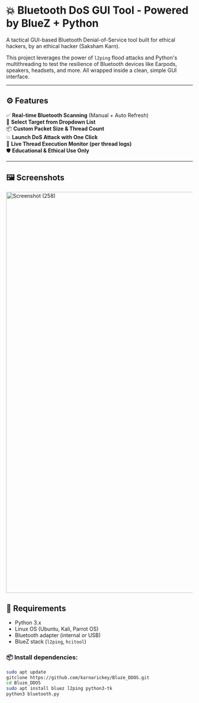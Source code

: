 # 💥 Bluetooth DoS GUI Tool - Powered by BlueZ + Python

A tactical GUI-based Bluetooth Denial-of-Service tool built for ethical hackers, by an ethical hacker (Saksham Karn).

This project leverages the power of `l2ping` flood attacks and Python's multithreading to test the resilience of Bluetooth devices like Earpods, speakers, headsets, and more. All wrapped inside a clean, simple GUI interface.

---

## ⚙️ Features

✅ **Real-time Bluetooth Scanning** (Manual + Auto Refresh)  
🧠 **Select Target from Dropdown List**  
📦 **Custom Packet Size & Thread Count**  
💥 **Launch DoS Attack with One Click**  
📡 **Live Thread Execution Monitor (per thread logs)**  
🛡️ **Educational & Ethical Use Only**

---

## 🖼️ Screenshots
<img width="1920" height="1080" alt="Screenshot (258)" src="https://github.com/user-attachments/assets/b8612010-932d-4dc5-b9b8-401955bed9d5" />


## 🧰 Requirements

- Python 3.x  
- Linux OS (Ubuntu, Kali, Parrot OS)  
- Bluetooth adapter (internal or USB)  
- BlueZ stack (`l2ping`, `hcitool`)

### 📦 Install dependencies:
```bash
sudo apt update
gitclone https://github.com/karnarickey/Bluze_DDOS.git
cd Bluze_DDOS
sudo apt install bluez l2ping python3-tk
python3 bluetooth.py
